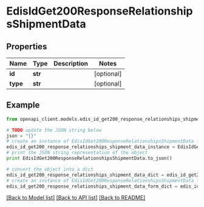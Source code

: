 # EdisIdGet200ResponseRelationshipsShipmentData


## Properties
Name | Type | Description | Notes
------------ | ------------- | ------------- | -------------
**id** | **str** |  | [optional] 
**type** | **str** |  | [optional] 

## Example

```python
from openapi_client.models.edis_id_get200_response_relationships_shipment_data import EdisIdGet200ResponseRelationshipsShipmentData

# TODO update the JSON string below
json = "{}"
# create an instance of EdisIdGet200ResponseRelationshipsShipmentData from a JSON string
edis_id_get200_response_relationships_shipment_data_instance = EdisIdGet200ResponseRelationshipsShipmentData.from_json(json)
# print the JSON string representation of the object
print EdisIdGet200ResponseRelationshipsShipmentData.to_json()

# convert the object into a dict
edis_id_get200_response_relationships_shipment_data_dict = edis_id_get200_response_relationships_shipment_data_instance.to_dict()
# create an instance of EdisIdGet200ResponseRelationshipsShipmentData from a dict
edis_id_get200_response_relationships_shipment_data_form_dict = edis_id_get200_response_relationships_shipment_data.from_dict(edis_id_get200_response_relationships_shipment_data_dict)
```
[[Back to Model list]](../README.md#documentation-for-models) [[Back to API list]](../README.md#documentation-for-api-endpoints) [[Back to README]](../README.md)


